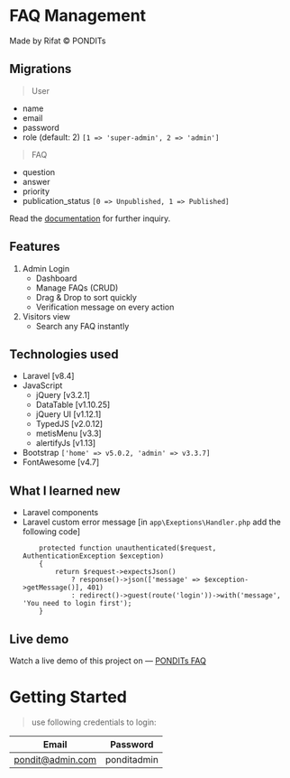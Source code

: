 # FAQ Management

Made by Rifat &copy; PONDITs

## Migrations
> User
- name
- email
- password
- role (default: 2) `[1 => 'super-admin', 2 => 'admin']`
> FAQ
- question
- answer
- priority
- publication_status `[0 => Unpublished, 1 => Published]`

Read the [documentation](https://www.example.com) for further inquiry.

## Features
1. Admin Login
    - Dashboard
    - Manage FAQs (CRUD)
    - Drag & Drop to sort quickly
    - Verification message on every action
2. Visitors view
    - Search any FAQ instantly

## Technologies used
- Laravel [v8.4]
- JavaScript
    - jQuery [v3.2.1]
    - DataTable [v1.10.25]
    - jQuery UI [v1.12.1]
    - TypedJS [v2.0.12]
    - metisMenu [v3.3]
    - alertifyJs [v1.13]
- Bootstrap `['home' => v5.0.2, 'admin' => v3.3.7]`
- FontAwesome [v4.7]

## What I learned new
- Laravel components
- Laravel custom error message
    [in `app\Exeptions\Handler.php` add the following code]
    ```
        protected function unauthenticated($request, AuthenticationException $exception)
        {
            return $request->expectsJson()
                ? response()->json(['message' => $exception->getMessage()], 401)
                : redirect()->guest(route('login'))->with('message', 'You need to login first');
        }
    ```

## Live demo
Watch a live demo of this project on — [PONDITs FAQ](https://faq-pondit.herokuapp.com)

# Getting Started
> use following credentials to login:

|**Email**       | **Password** |
|----------------|--------------|
|pondit@admin.com|ponditadmin   |
